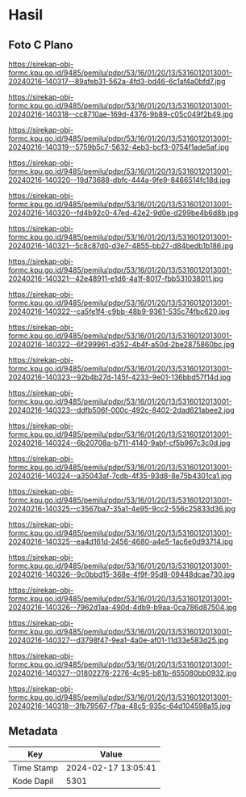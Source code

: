 # Hasil

## Foto C Plano

https://sirekap-obj-formc.kpu.go.id/9485/pemilu/pdpr/53/16/01/20/13/5316012013001-20240216-140317--89afeb31-562a-4fd3-bd46-6c1af4a0bfd7.jpg

https://sirekap-obj-formc.kpu.go.id/9485/pemilu/pdpr/53/16/01/20/13/5316012013001-20240216-140318--cc8710ae-169d-4376-9b89-c05c049f2b49.jpg

https://sirekap-obj-formc.kpu.go.id/9485/pemilu/pdpr/53/16/01/20/13/5316012013001-20240216-140319--5759b5c7-5632-4eb3-bcf3-0754f1ade5af.jpg

https://sirekap-obj-formc.kpu.go.id/9485/pemilu/pdpr/53/16/01/20/13/5316012013001-20240216-140320--19d73688-dbfc-444a-9fe9-8466514fc18d.jpg

https://sirekap-obj-formc.kpu.go.id/9485/pemilu/pdpr/53/16/01/20/13/5316012013001-20240216-140320--fd4b92c0-47ed-42e2-9d0e-d299be4b6d8b.jpg

https://sirekap-obj-formc.kpu.go.id/9485/pemilu/pdpr/53/16/01/20/13/5316012013001-20240216-140321--5c8c87d0-d3e7-4855-bb27-d84bedb1b186.jpg

https://sirekap-obj-formc.kpu.go.id/9485/pemilu/pdpr/53/16/01/20/13/5316012013001-20240216-140321--42e48911-e1d6-4a1f-8017-fbb531038011.jpg

https://sirekap-obj-formc.kpu.go.id/9485/pemilu/pdpr/53/16/01/20/13/5316012013001-20240216-140322--ca5fe1f4-c9bb-48b9-9361-535c74fbc620.jpg

https://sirekap-obj-formc.kpu.go.id/9485/pemilu/pdpr/53/16/01/20/13/5316012013001-20240216-140322--6f299961-d352-4b4f-a50d-2be2875860bc.jpg

https://sirekap-obj-formc.kpu.go.id/9485/pemilu/pdpr/53/16/01/20/13/5316012013001-20240216-140323--92b4b27d-145f-4233-9e01-136bbd57f14d.jpg

https://sirekap-obj-formc.kpu.go.id/9485/pemilu/pdpr/53/16/01/20/13/5316012013001-20240216-140323--ddfb506f-000c-492c-8402-2dad621abee2.jpg

https://sirekap-obj-formc.kpu.go.id/9485/pemilu/pdpr/53/16/01/20/13/5316012013001-20240216-140324--6b20708a-b711-4140-9abf-cf5b967c3c0d.jpg

https://sirekap-obj-formc.kpu.go.id/9485/pemilu/pdpr/53/16/01/20/13/5316012013001-20240216-140324--a35043af-7cdb-4f35-93d8-8e75b4301ca1.jpg

https://sirekap-obj-formc.kpu.go.id/9485/pemilu/pdpr/53/16/01/20/13/5316012013001-20240216-140325--c3567ba7-35a1-4e95-9cc2-556c25833d36.jpg

https://sirekap-obj-formc.kpu.go.id/9485/pemilu/pdpr/53/16/01/20/13/5316012013001-20240216-140325--ea4d161d-2456-4680-a4e5-1ac6e0d93714.jpg

https://sirekap-obj-formc.kpu.go.id/9485/pemilu/pdpr/53/16/01/20/13/5316012013001-20240216-140326--9c0bbd15-368e-4f9f-95d8-09448dcae730.jpg

https://sirekap-obj-formc.kpu.go.id/9485/pemilu/pdpr/53/16/01/20/13/5316012013001-20240216-140326--7962d1aa-490d-4db9-b9aa-0ca786d87504.jpg

https://sirekap-obj-formc.kpu.go.id/9485/pemilu/pdpr/53/16/01/20/13/5316012013001-20240216-140327--d3798f47-9ea1-4a0e-af01-11d33e583d25.jpg

https://sirekap-obj-formc.kpu.go.id/9485/pemilu/pdpr/53/16/01/20/13/5316012013001-20240216-140327--01802276-2276-4c95-b81b-655080bb0932.jpg

https://sirekap-obj-formc.kpu.go.id/9485/pemilu/pdpr/53/16/01/20/13/5316012013001-20240216-140318--3fb79567-f7ba-48c5-935c-64d104598a15.jpg


## Metadata

| Key        | Value               |
| ---------- | ------------------- |
| Time Stamp | 2024-02-17 13:05:41 |
| Kode Dapil | 5301                |



